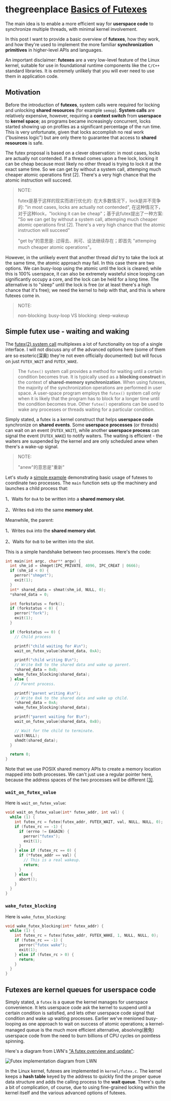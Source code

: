 # thegreenplace [Basics of Futexes](https://eli.thegreenplace.net/2018/basics-of-futexes/)

The main idea is to enable a more efficient way for **userspace code** to synchronize multiple threads, with minimal kernel involvement.

In this post I want to provide a basic overview of **futexes**, how they work, and how they're used to implement the more familiar **synchronization primitives** in higher-level APIs and languages.

An important disclaimer: **futexes** are a very low-level feature of the Linux kernel, suitable for use in foundational runtime components like the `C/C++` standard libraries. It is extremely unlikely that you will ever need to use them in application code.

## Motivation

Before the introduction of **futexes**, system calls were required for locking and unlocking **shared resources** (for example `semop`). **System calls** are relatively expensive, however, requiring a **context switch** from **userspace** to **kernel space**; as programs became increasingly concurrent, locks started showing up on profiles as a significant percentage of the run time. This is very unfortunate, given that locks accomplish no real work ("business logic") but are only there to guarantee that access to **shared resources** is safe.

The futex proposal is based on a clever observation: in most cases, locks are actually not contended. If a thread comes upon a free lock, locking it can be cheap because most likely no other thread is trying to lock it at the exact same time. So we can get by without a system call, attemping much cheaper atomic operations first [2]. There's a very high chance that the atomic instruction will succeed.

> NOTE: 
>
> futex是基于这样的现实而进行优化的: 在大多数情况下，lock是并不竞争的: "in most cases, locks are actually not contended", 在这种情况下，对于这种lock，"locking it can be cheap"；基于此futex提出了一种方案: "So we can get by without a system call, attemping much cheaper atomic operations first [2]. There's a very high chance that the atomic instruction will succeed" 
>
> "get by"的意思是: 过得去、尚可、设法继续存在；即首先 "attemping much cheaper atomic operations"。

However, in the unlikely event that another thread *did* try to take the lock at the same time, the atomic approach may fail. In this case there are two options. We can busy-loop using the atomic until the lock is cleared; while this is 100% userspace, it can also be extremely wasteful since looping can significantly occupy a core, and the lock can be held for a long time. The alternative is to "sleep" until the lock is free (or at least there's a high chance that it's free); we need the kernel to help with that, and this is where futexes come in.

> NOTE: 
>
> non-blocking: busy-loop VS blocking: sleep-wakeup

## Simple futex use - waiting and waking

The [futex(2) system call](http://man7.org/linux/man-pages/man2/futex.2.html) multiplexes a lot of functionality on top of a single interface. I will not discuss any of the advanced options here (some of them are so esoteric(深奥) they're not even officially documented) but will focus on just `FUTEX_WAIT` and `FUTEX_WAKE`. 

> The `futex()` system call provides a method for waiting until a certain condition becomes true. It is typically used as a **blocking construct** in the context of **shared-memory synchronization**. When using futexes, the majority of the synchronization operations are performed in user space. A user-space program employs the `futex()` system call only when it is likely that the program has to block for a longer time until the condition becomes true. Other `futex()` operations can be used to wake any processes or threads waiting for a particular condition.

Simply stated, a futex is a kernel construct that helps **userspace code** synchronize on **shared events**. Some **userspace processes** (or threads) can wait on an event (`FUTEX_WAIT`), while another **userspace process** can signal the event (`FUTEX_WAKE`) to notify waiters. The waiting is efficient - the waiters are suspended by the kernel and are only scheduled anew when there's a wake-up signal.

> NOTE: 
>
> "anew"的意思是"重新"



Let's study a [simple example](https://github.com/eliben/code-for-blog/blob/master/2018/futex-basics/futex-basic-process.c) demonstrating basic usage of futexes to coordinate two processes. The `main` function sets up the machinery and launches a child process that:

1、Waits for `0xA` to be written into a **shared memory slot**.

2、Writes `0xB` into the same **memory slot**.

Meanwhile, the parent:

1、Writes `0xA` into the **shared memory slot**.

2、Waits for `0xB` to be written into the slot.

This is a simple handshake between two processes. Here's the code:

```C++
int main(int argc, char** argv) {
  int shm_id = shmget(IPC_PRIVATE, 4096, IPC_CREAT | 0666);
  if (shm_id < 0) {
    perror("shmget");
    exit(1);
  }
  int* shared_data = shmat(shm_id, NULL, 0);
  *shared_data = 0;

  int forkstatus = fork();
  if (forkstatus < 0) {
    perror("fork");
    exit(1);
  }

  if (forkstatus == 0) {
    // Child process

    printf("child waiting for A\n");
    wait_on_futex_value(shared_data, 0xA);

    printf("child writing B\n");
    // Write 0xB to the shared data and wake up parent.
    *shared_data = 0xB;
    wake_futex_blocking(shared_data);
  } else {
    // Parent process.

    printf("parent writing A\n");
    // Write 0xA to the shared data and wake up child.
    *shared_data = 0xA;
    wake_futex_blocking(shared_data);

    printf("parent waiting for B\n");
    wait_on_futex_value(shared_data, 0xB);

    // Wait for the child to terminate.
    wait(NULL);
    shmdt(shared_data);
  }

  return 0;
}

```

Note that we use POSIX shared memory APIs to create a memory location mapped into both processes. We can't just use a regular pointer here, because the address spaces of the two processes will be different [[3\]](https://eli.thegreenplace.net/2018/basics-of-futexes/#id8).

### `wait_on_futex_value`

Here is `wait_on_futex_value`:

```C++
void wait_on_futex_value(int* futex_addr, int val) {
  while (1) {
    int futex_rc = futex(futex_addr, FUTEX_WAIT, val, NULL, NULL, 0);
    if (futex_rc == -1) {
      if (errno != EAGAIN) {
        perror("futex");
        exit(1);
      }
    } else if (futex_rc == 0) {
      if (*futex_addr == val) {
        // This is a real wakeup.
        return;
      }
    } else {
      abort();
    }
  }
}
```



### `wake_futex_blocking`

Here is `wake_futex_blocking`:

```C++
void wake_futex_blocking(int* futex_addr) {
  while (1) {
    int futex_rc = futex(futex_addr, FUTEX_WAKE, 1, NULL, NULL, 0);
    if (futex_rc == -1) {
      perror("futex wake");
      exit(1);
    } else if (futex_rc > 0) {
      return;
    }
  }
}
```



## Futexes are kernel queues for userspace code

Simply stated, a `futex` is a queue the kernel manages for userspace convenience. It lets userspace code ask the kernel to suspend until a certain condition is satisfied, and lets other userspace code signal that condition and wake up waiting processes. Earlier we've menioned busy-looping as one approach to wait on success of atomic operations; a kernel-managed queue is the much more efficient alternative, absolving(赦免) userspace code from the need to burn billions of CPU cycles on pointless spinning.

Here's a diagram from LWN's ["A futex overview and update"](https://lwn.net/Articles/360699/):

![Futex implementation diagram from LWN](https://eli.thegreenplace.net/images/2018/futex-lwn-diagram.png)

In the Linux kernel, futexes are implemented in `kernel/futex.c`. The kernel keeps a **hash table** keyed by the address to quickly find the proper queue data structure and adds the calling process to the **wait queue**. There's quite a bit of complication, of course, due to using fine-grained locking within the kernel itself and the various advanced options of futexes.